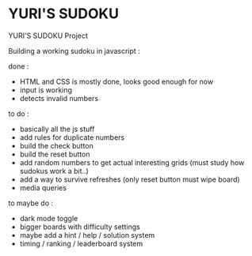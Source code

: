# YURI'S SUDOKU
YURI'S SUDOKU Project

Building a working sudoku in javascript :

done :
- HTML and CSS is mostly done, looks good enough for now
- input is working
- detects invalid numbers

to do : 
- basically all the js stuff
- add rules for duplicate numbers
- build the check button
- build the reset button
- add random numbers to get actual interesting grids (must study how sudokus work a bit..)
- add a way to survive refreshes (only reset button must wipe board)
- media queries

to maybe do :
- dark mode toggle
- bigger boards with difficulty settings
- maybe add a hint / help / solution system
- timing / ranking / leaderboard system